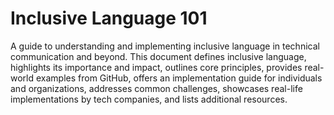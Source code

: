 # Inclusive Language 101

A guide to understanding and implementing inclusive language in technical communication and beyond. This document defines inclusive language, highlights its importance and impact, outlines core principles, provides real-world examples from GitHub, offers an implementation guide for individuals and organizations, addresses common challenges, showcases real-life implementations by tech companies, and lists additional resources.

